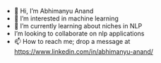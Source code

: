 - 👋 Hi, I’m Abhimanyu Anand
- 👀 I’m interested in machine learning
- 🌱 I’m currently learning about niches in NLP
-  I’m looking to collaborate on nlp applications
- 📫 How to reach me; drop a message at https://www.linkedin.com/in/abhimanyu-anand/

<!---
abhimanyu729/abhimanyu729 is a ✨ special ✨ repository because its `README.md` (this file) appears on your GitHub profile.
You can click the Preview link to take a look at your changes.
--->
